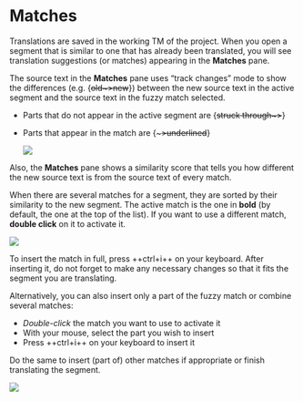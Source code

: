 # Matches

Translations are saved in the working TM of the project. When you open a segment that is similar to one that has already been translated, you will see translation suggestions (or matches) appearing in the **Matches** pane.

The source text in the **Matches** pane uses “track changes” mode to show the differences (e.g. {~~old~>new~~}) between the new source text in the active segment and the source text in the fuzzy match selected.

- Parts that do not appear in the active segment are {~~struck through~>~~}
- Parts that appear in the match are {~~~>underlined~~} <!-- ^^underlined^^ -->

  <!-- ![](../_img/12_fuzzy_matches.jpg) -->

  ![](../_img/match-diff.png)
  <!-- normalize text size in screenshots -->

Also, the **Matches** pane shows a similarity score that tells you how different the new source text is from the source text of every match.

<!-- @todo: add screenshot that shows the score -->

When there are several matches for a segment, they are sorted by their similarity to the new segment. The active match is the one in **bold** (by default, the one at the top of the list). If you want to use a different match, **double click** on it to activate it.

![](../_img/13_selected_fuzzy.jpg)

To insert the match in full, press ++ctrl+i++ on your keyboard. After inserting it, do not forget to make any necessary changes so that it fits the segment you are translating.

Alternatively, you can also insert only a part of the fuzzy match or combine several matches:

- _Double-click_ the match you want to use to activate it
- With your mouse, select the part you wish to insert
- Press ++ctrl+i++ on your keyboard to insert it

Do the same to insert (part of) other matches if appropriate or finish translating the segment.

![](../_img/14_select_part_fuzzy.jpg)

<!-- @todo: gif needed, vertical, less space -->
